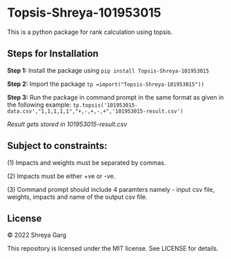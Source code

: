 # Topsis-Shreya-101953015
This is a python package for rank calculation using topsis.

## Steps for Installation
**Step 1:** Install the package using
```pip install Topsis-Shreya-101953015```

**Step 2:** Import the package
```tp =import("Topsis-Shreya-101953015"))```

**Step 3:** Run the package in command prompt in the same format as given in the following example:
```tp.topsis('101953015-data.csv',"1,1,1,1,1","+,-,+,-,+",'101953015-result.csv')```

_Result gets stored in 101953015-result.csv_

## Subject to constraints:

(1) Impacts and weights must be separated by commas.

(2) Impacts must be either +ve or -ve.

(3) Command prompt should include 4 paramters namely - input csv file, weights, impacts and name of the output csv file.

## License

© 2022 Shreya Garg

This repository is licensed under the MIT license. See LICENSE for details.